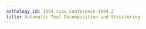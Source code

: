 ```yaml
---
anthology_id: 1994.riao_conference-1994.2
title: Automatic Text Decomposition and Structuring
---
```

